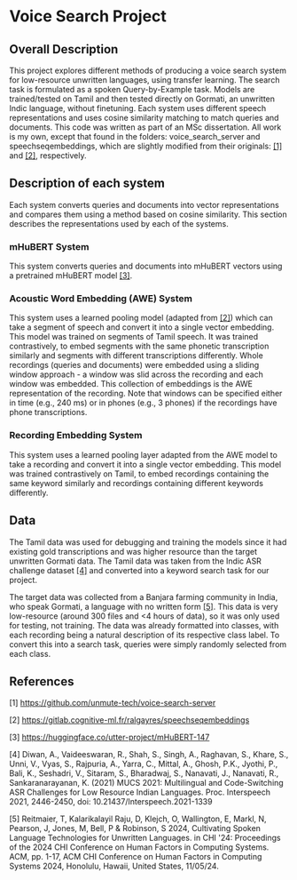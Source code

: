 # Voice Search Project

## Overall Description
This project explores different methods of producing a voice search system for low-resource unwritten languages, using transfer learning.
The search task is formulated as a spoken Query-by-Example task.
Models are trained/tested on Tamil and then tested directly on Gormati, an unwritten Indic language, without finetuning.
Each system uses different speech representations and uses cosine similarity matching to match queries and documents.
This code was written as part of an MSc dissertation.
All work is my own, except that found in the folders: voice_search_server and speechseqembeddings, which are slightly modified from their originals:  [[1]](#1) and [[2]](#2), respectively.

## Description of each system
Each system converts queries and documents into vector representations and compares them using a method based on cosine similarity.
This section describes the representations used by each of the systems.
### mHuBERT System
This system converts queries and documents into mHuBERT vectors using a pretrained mHuBERT model [[3]](#3).

### Acoustic Word Embedding (AWE) System
This system uses a learned pooling model (adapted from [[2]](#2)) which can take a segment of speech and convert it into a single vector embedding.
This model was trained on segments of Tamil speech. It was trained contrastively, to embed segments with the same phonetic transcription similarly and segments with different transcriptions differently.
Whole recordings (queries and documents) were embedded using a sliding window approach - a window was slid across the recording and each window was embedded.
This collection of embeddings is the AWE representation of the recording.
Note that windows can be specified either in time (e.g., 240 ms) or in phones (e.g., 3 phones) if the recordings have phone transcriptions.

### Recording Embedding System
This system uses a learned pooling layer adapted from the AWE model to take a recording and convert it into a single vector embedding. 
This model was trained contrastively on Tamil, to embed recordings containing the same keyword similarly and recordings containing different keywords differently. 

## Data
The Tamil data was used for debugging and training the models since it had existing gold transcriptions and was higher resource than the target unwritten Gormati data.
The Tamil data was taken from the Indic ASR challenge dataset [[4]](#4) and converted into a keyword search task for our project. 

The target data was collected from a Banjara farming community in India, who speak Gormati, a language with no written form [[5]](#5). 
This data is very low-resource (around 300 files and <4 hours of data), so it was only used for testing, not training.
The data was already formatted into classes, with each recording being a natural description of its respective class label.
To convert this into a search task, queries were simply randomly selected from each class.

## References
<a id="1">[1]</a>
https://github.com/unmute-tech/voice-search-server

<a id="2">[2]</a>
https://gitlab.cognitive-ml.fr/ralgayres/speechseqembeddings

<a id="3">[3]</a>
https://huggingface.co/utter-project/mHuBERT-147

<a id="4">[4]</a>
Diwan, A., Vaideeswaran, R., Shah, S., Singh, A., Raghavan, S., Khare, S., Unni, V., Vyas, S., Rajpuria, A., Yarra, C., Mittal, A., Ghosh, P.K., Jyothi, P., Bali, K., Seshadri, V., Sitaram, S., Bharadwaj, S., Nanavati, J., Nanavati, R., Sankaranarayanan, K. (2021) MUCS 2021: Multilingual and Code-Switching ASR Challenges for Low Resource Indian Languages. Proc. Interspeech 2021, 2446-2450, doi: 10.21437/Interspeech.2021-1339

<a id="5">[5]</a>
Reitmaier, T, Kalarikalayil Raju, D, Klejch, O, Wallington, E, Markl, N, Pearson, J, Jones, M, Bell, P & Robinson, S 2024, Cultivating Spoken Language Technologies for Unwritten Languages. in CHI '24: Proceedings of the 2024 CHI Conference on Human Factors in Computing Systems. ACM, pp. 1-17, ACM CHI Conference on Human Factors in Computing Systems 2024, Honolulu, Hawaii, United States, 11/05/24.
